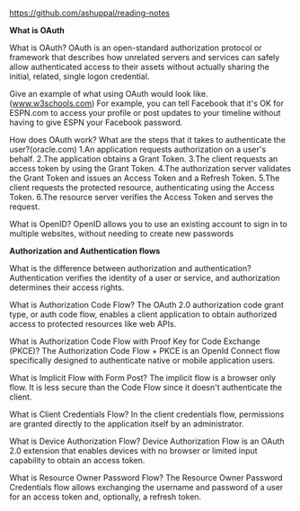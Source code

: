 https://github.com/ashuppal/reading-notes

**What is OAuth**

What is OAuth?
OAuth is an open-standard authorization protocol or framework that describes how unrelated servers and services can safely allow 
authenticated access to their assets without actually sharing the initial, related, single logon credential.

Give an example of what using OAuth would look like.(www.w3schools.com)
For example, you can tell Facebook that it's OK for ESPN.com to access your profile or post updates to your timeline
without having to give ESPN your Facebook password.

How does OAuth work? What are the steps that it takes to authenticate the user?(oracle.com)
1.An application requests authorization on a user's behalf.
2.The application obtains a Grant Token.
3.The client requests an access token by using the Grant Token.
4.The authorization server validates the Grant Token and issues an Access Token and a Refresh Token.
5.The client requests the protected resource, authenticating using the Access Token.
6.The resource server verifies the Access Token and serves the request.

What is OpenID?
OpenID allows you to use an existing account to sign in to multiple websites, without needing to create new passwords

**Authorization and Authentication flows**

What is the difference between authorization and authentication?
Authentication verifies the identity of a user or service, and authorization determines their access rights.

What is Authorization Code Flow?
The OAuth 2.0 authorization code grant type, or auth code flow, enables a client application to obtain authorized access to protected 
resources like web APIs.

What is Authorization Code Flow with Proof Key for Code Exchange (PKCE)?
The Authorization Code Flow + PKCE is an OpenId Connect flow specifically designed to authenticate native or mobile application users.

What is Implicit Flow with Form Post?
The implicit flow is a browser only flow. It is less secure than the Code Flow since it doesn't authenticate the client. 

What is Client Credentials Flow?
In the client credentials flow, permissions are granted directly to the application itself by an administrator. 

What is Device Authorization Flow?
Device Authorization Flow is an OAuth 2.0 extension that enables devices with no browser or limited input capability to obtain an access token. 

What is Resource Owner Password Flow?
The Resource Owner Password Credentials flow allows exchanging the username and password of a user for an access token and, optionally, a refresh token. 

